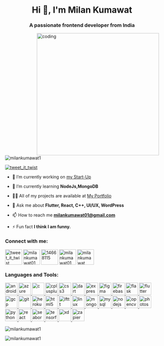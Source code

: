 <!-- ![logo]() -->

<h1 align="center">Hi 👋, I'm Milan Kumawat</h1>
<h3 align="center">A passionate frontend developer from India</h3>
<img align="right" alt="coding" width="400" src="https://camo.githubusercontent.com/c1dcb74cc1c1835b1d716f5051499a2814c683c806b15f04b0eba492863703e9/68747470733a2f2f63646e2e6472696262626c652e636f6d2f75736572732f3733303730332f73637265656e73686f74732f363538313234332f6176656e746f2e676966">
<p align="left"> <img src="https://komarev.com/ghpvc/?username=milankumawat1&label=Profile%20views&color=0e75b6&style=flat" alt="milankumawat1" /> </p>

<!-- <p align="left"> <a href="https://github.com/ryo-ma/github-profile-trophy"><img src="https://github-profile-trophy.vercel.app/?username=milankumawat1" alt="milankumawat1" /></a> </p> -->

<p align="left"> <a href="https://twitter.com/tweet_it_twist" target="blank"><img src="https://img.shields.io/twitter/follow/tweet_it_twist?logo=twitter&style=for-the-badge" alt="tweet_it_twist" /></a> </p>

- 🔭 I’m currently working on [my Start-Up](loopelican.com)

- 🌱 I’m currently learning **NodeJs,MongoDB**

- 👨‍💻 All of my projects are available at [My Portfolio](milankumawat.tk)

- 💬 Ask me about **Flutter, React, C++, UI/UX, WordPress**

- 📫 How to reach me **milankumawat01@gmail.com**

- ⚡ Fun fact **I think I am funny.**

<h3 align="left">Connect with me:</h3>
<p align="left">
<a href="https://twitter.com/tweet_it_twist" target="blank"><img align="center" src="https://cdn4.iconfinder.com/data/icons/social-media-icons-the-circle-set/48/twitter_circle-512.png" alt="tweet_it_twist" height="50" width="55" /></a>
<a href="https://linkedin.com/in/milankumawat01" target="blank"><img align="center" src="https://upload.wikimedia.org/wikipedia/commons/f/f8/LinkedIn_icon_circle.svg" alt="milankumawat01" height="50" width="55" /></a>
<a href="https://stackoverflow.com/users/14668115" target="blank"><img align="center" src="https://cdn3.iconfinder.com/data/icons/popular-services-brands-vol-2/512/stackoverflow-512.png" alt="14668115" height="50" width="55" /></a>
<a href="https://dribbble.com/milankumawat01" target="blank"><img align="center" src="https://www.svgrepo.com/show/57085/dribbble.svg" alt="milankumawat01" height="50" width="55" /></a>
<a href="https://www.behance.net/milankumawat" target="blank"><img align="center" src="https://cdn3.iconfinder.com/data/icons/popular-services-brands/512/behance-512.png" alt="milankumawat" height="50" width="55" /></a>
<!-- <a href="https://www.leetcode.com/milankumawat01" target="blank"><img align="center" src="https://user-images.githubusercontent.com/36547915/97088991-45da5d00-1652-11eb-900f-80d106540f4f.png" alt="milankumawat01" height="50" width="55" /></a> -->
</p>

<h3 align="left">Languages and Tools:</h3>
<p align="left"> <a href="https://developer.android.com" target="_blank" rel="noreferrer"> <img src="https://www.svgrepo.com/show/360974/android-circle.svg" alt="android" width="40" height="40"/> </a> <a href="https://azure.microsoft.com/en-in/" target="_blank" rel="noreferrer"> <img src="https://www.vectorlogo.zone/logos/microsoft_azure/microsoft_azure-icon.svg" alt="azure" width="40" height="40"/> </a> <a href="https://www.cprogramming.com/" target="_blank" rel="noreferrer"> <img src="https://upload.wikimedia.org/wikipedia/commons/thumb/1/18/C_Programming_Language.svg/800px-C_Programming_Language.svg.png" alt="c" width="40" height="40"/> </a> <a href="https://www.w3schools.com/cpp/" target="_blank" rel="noreferrer"> <img src="https://w7.pngwing.com/pngs/46/626/png-transparent-c-logo-the-c-programming-language-computer-icons-computer-programming-source-code-programming-miscellaneous-template-blue.png" alt="cplusplus" width="40" height="40"/> </a> <a href="https://www.w3schools.com/css/" target="_blank" rel="noreferrer"> <img src="https://icon-library.com/images/css3-icon/css3-icon-10.jpg" alt="css3" width="40" height="40"/> </a> <a href="https://dart.dev" target="_blank" rel="noreferrer"> <img src="https://www.vectorlogo.zone/logos/dartlang/dartlang-icon.svg" alt="dart" width="40" height="40"/> </a> <a href="https://expressjs.com" target="_blank" rel="noreferrer"> <img src="https://w7.pngwing.com/pngs/925/447/png-transparent-express-js-node-js-javascript-mongodb-node-js-text-trademark-logo.png" alt="express" width="40" height="40"/> </a> <a href="https://www.figma.com/" target="_blank" rel="noreferrer"> <img src="https://www.vectorlogo.zone/logos/figma/figma-icon.svg" alt="figma" width="40" height="40"/> </a> <a href="https://firebase.google.com/" target="_blank" rel="noreferrer"> <img src="https://www.vectorlogo.zone/logos/firebase/firebase-icon.svg" alt="firebase" width="40" height="40"/> </a> <a href="https://flask.palletsprojects.com/" target="_blank" rel="noreferrer"> <img src="https://www.vectorlogo.zone/logos/pocoo_flask/pocoo_flask-icon.svg" alt="flask" width="40" height="40"/> </a> <a href="https://flutter.dev" target="_blank" rel="noreferrer"> <img src="https://www.vectorlogo.zone/logos/flutterio/flutterio-icon.svg" alt="flutter" width="40" height="40"/> </a> <a href="https://cloud.google.com" target="_blank" rel="noreferrer"> <img src="https://www.vectorlogo.zone/logos/google_cloud/google_cloud-icon.svg" alt="gcp" width="40" height="40"/> </a> <a href="https://git-scm.com/" target="_blank" rel="noreferrer"> <img src="https://www.vectorlogo.zone/logos/git-scm/git-scm-icon.svg" alt="git" width="40" height="40"/> </a> <a href="https://heroku.com" target="_blank" rel="noreferrer"> <img src="https://www.vectorlogo.zone/logos/heroku/heroku-icon.svg" alt="heroku" width="40" height="40"/> </a> <a href="https://www.w3.org/html/" target="_blank" rel="noreferrer"> <img src="https://www.shareicon.net/data/512x512/2015/09/04/95596_html_512x512.png " alt="html5" width="40" height="40"/> </a> <a href="https://ifttt.com/" target="_blank" rel="noreferrer"> <img src="https://www.vectorlogo.zone/logos/ifttt/ifttt-ar21.svg" alt="ifttt" width="40" height="40"/> </a> <a href="https://www.linux.org/" target="_blank" rel="noreferrer"> <img src="https://www.freepnglogos.com/uploads/linux-png/linux-desktop-apps-icon-19.png" alt="linux" width="40" height="40"/> </a> <a href="https://www.mongodb.com/" target="_blank" rel="noreferrer"> <img src="https://www.svgviewer.dev/static-svgs/34566/mongodb.svg" alt="mongodb" width="40" height="40"/> </a> <a href="https://www.mysql.com/" target="_blank" rel="noreferrer"> <img src="https://www.freepnglogos.com/uploads/logo-mysql-png/logo-mysql-mysql-logo-png-images-are-download-crazypng-21.png" alt="mysql" width="40" height="40"/> </a> <a href="https://nodejs.org" target="_blank" rel="noreferrer"> <img src="https://w7.pngwing.com/pngs/780/57/png-transparent-node-js-javascript-database-mongodb-native-miscellaneous-text-trademark.png" alt="nodejs" width="40" height="40"/> </a> <a href="https://opencv.org/" target="_blank" rel="noreferrer"> <img src="https://www.vectorlogo.zone/logos/opencv/opencv-icon.svg" alt="opencv" width="40" height="40"/> </a>  <a href="https://www.photoshop.com/en" target="_blank" rel="noreferrer"> <img src="https://encrypted-tbn0.gstatic.com/images?q=tbn:ANd9GcSxefh5N94KYNJI2vfL_HOy9hh1sXTiElUv6atP7LZXoT0SRxQCXU-FXSuHzHwntF8YuOo&usqp=CAU" alt="photoshop" width="40" height="40"/> </a> <a href="https://www.python.org" target="_blank" rel="noreferrer"> <img src="https://upload.wikimedia.org/wikipedia/commons/thumb/c/c3/Python-logo-notext.svg/1200px-Python-logo-notext.svg.png" alt="python" width="40" height="40"/> </a> <a href="https://reactjs.org/" target="_blank" rel="noreferrer"> <img src="https://upload.wikimedia.org/wikipedia/commons/thumb/4/47/React.svg/512px-React.svg.png" alt="react" width="40" height="40"/> </a> <a href="https://seaborn.pydata.org/" target="_blank" rel="noreferrer"> <img src="https://seaborn.pydata.org/_images/logo-mark-lightbg.svg" alt="seaborn" width="40" height="40"/> </a> <a href="https://www.tensorflow.org" target="_blank" rel="noreferrer"> <img src="https://www.vectorlogo.zone/logos/tensorflow/tensorflow-icon.svg" alt="tensorflow" width="40" height="40"/> </a> <a href="https://www.adobe.com/products/xd.html" target="_blank" rel="noreferrer"> <img src="https://cdn.worldvectorlogo.com/logos/adobe-xd.svg" alt="xd" width="40" height="40"/> </a> <a href="https://zapier.com" target="_blank" rel="noreferrer"> <img src="https://www.vectorlogo.zone/logos/zapier/zapier-icon.svg" alt="zapier" width="40" height="40"/> </a> </p>

<p><img align="center" src="https://github-readme-stats.vercel.app/api/top-langs?username=milankumawat1&show_icons=true&locale=en&layout=compact" alt="milankumawat1" /></p>

<p><img align="center" src="https://github-readme-streak-stats.herokuapp.com/?user=milankumawat1&" alt="milankumawat1" /></p>
